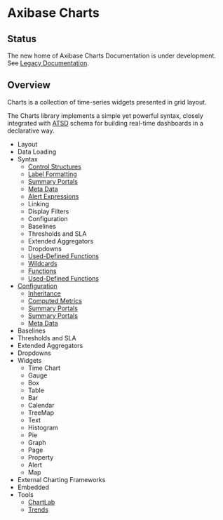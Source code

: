 # Axibase Charts

## Status

The new home of Axibase Charts Documentation is under development. See [Legacy Documentation](https://axibase.com/products/axibase-time-series-database/visualization/).

## Overview

Charts is a collection of time-series widgets presented in grid layout.

The Charts library implements a simple yet powerful syntax, closely integrated with [ATSD](https://axibase.com/docs/atsd/) schema for building real-time dashboards in a declarative way.

* Layout
* Data Loading
* Syntax
  * [Control Structures](./syntax/control-structures.md)
  * [Label Formatting](./syntax/label-formatting.md)
  * [Summary Portals](./configuration/summary-portals.md)
  * [Meta Data](./configuration/meta-data.md)
  * [Alert Expressions](./syntax/alert-expression.md)
  * Linking
  * Display Filters
  * Configuration
  * Baselines
  * Thresholds and SLA
  * Extended Aggregators
  * Dropdowns
  * [Used-Defined Functions](./syntax/udf.md)
  * [Wildcards](./syntax/wildcards.md)
  * [Functions](./syntax/functions.md)  
  * [Used-Defined Functions](./syntax/udf.md)
* [Configuration](./configuration/README.md)
  * [Inheritance](./configuration/inheritance.md)
  * [Computed Metrics](./configuration/computed-metrics.md)
  * [Summary Portals](./configuration/summary-portals.md)
  * [Summary Portals](./configuration/summary-portals.md)
  * [Meta Data](./configuration/meta-data.md)
* Baselines
* Thresholds and SLA
* Extended Aggregators
* Dropdowns
* Widgets
  * Time Chart
  * Gauge
  * Box
  * Table
  * Bar
  * Calendar
  * TreeMap
  * Text
  * Histogram
  * Pie
  * Graph
  * Page
  * Property
  * Alert
  * Map
* External Charting Frameworks
* Embedded
* Tools
  * [ChartLab](https://axibase.com/use-cases/tutorials/shared/chartlab.html)
  * [Trends](https://axibase.com/use-cases/tutorials/shared/trends.html)
